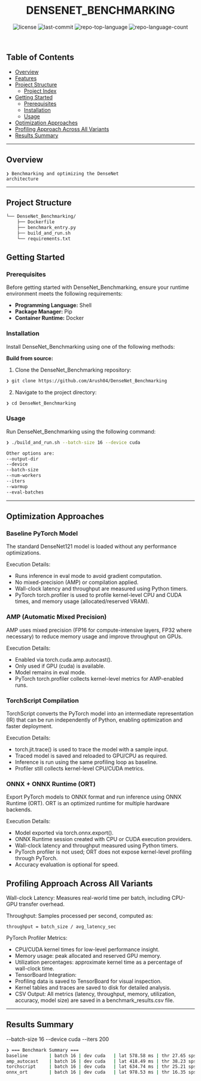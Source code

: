 <p align="center"><h1 align="center">DENSENET_BENCHMARKING</h1></p>
<p align="center">
	<img src="https://img.shields.io/github/license/Arush04/DenseNet_Benchmarking?style=default&logo=opensourceinitiative&logoColor=white&color=0080ff" alt="license">
	<img src="https://img.shields.io/github/last-commit/Arush04/DenseNet_Benchmarking?style=default&logo=git&logoColor=white&color=0080ff" alt="last-commit">
	<img src="https://img.shields.io/github/languages/top/Arush04/DenseNet_Benchmarking?style=default&color=0080ff" alt="repo-top-language">
	<img src="https://img.shields.io/github/languages/count/Arush04/DenseNet_Benchmarking?style=default&color=0080ff" alt="repo-language-count">
</p>
<p align="center"><!-- default option, no dependency badges. -->
</p>
<p align="center">
	<!-- default option, no dependency badges. -->
</p>
<br>

##  Table of Contents

- [ Overview](#-overview)
- [ Features](#-features)
- [ Project Structure](#-project-structure)
  - [ Project Index](#-project-index)
- [ Getting Started](#-getting-started)
  - [ Prerequisites](#-prerequisites)
  - [ Installation](#-installation)
  - [ Usage](#-usage)
- [ Optimization Approaches](#-optimzation-approaches)
- [ Profiling Approach Across All Variants](#-profiling-approach-across-all-variants)
- [ Results Summary](#-results-summary)

---

##  Overview

<code>❯ Benchmarking and optimizing the DenseNet architecture</code>

---


##  Project Structure

```sh
└── DenseNet_Benchmarking/
    ├── Dockerfile
    ├── benchmark_entry.py
    ├── build_and_run.sh
    └── requirements.txt
```

##  Getting Started

###  Prerequisites

Before getting started with DenseNet_Benchmarking, ensure your runtime environment meets the following requirements:

- **Programming Language:** Shell
- **Package Manager:** Pip
- **Container Runtime:** Docker


###  Installation

Install DenseNet_Benchmarking using one of the following methods:

**Build from source:**

1. Clone the DenseNet_Benchmarking repository:
```sh
❯ git clone https://github.com/Arush04/DenseNet_Benchmarking
```

2. Navigate to the project directory:
```sh
❯ cd DenseNet_Benchmarking
```


###  Usage
Run DenseNet_Benchmarking using the following command:

```sh
❯ ./build_and_run.sh --batch-size 16 --device cuda

Other options are:  
--output-dir
--device
--batch-size
--num-workers
--iters
--warmup
--eval-batches  
```
---
## Optimization Approaches 
### Baseline PyTorch Model
The standard DenseNet121 model is loaded without any performance optimizations.  

Execution Details:
- Runs inference in eval mode to avoid gradient computation.
- No mixed-precision (AMP) or compilation applied.
- Wall-clock latency and throughput are measured using Python timers.
- PyTorch torch.profiler is used to profile kernel-level CPU and CUDA times, and memory usage (allocated/reserved VRAM).

### AMP (Automatic Mixed Precision)
AMP uses mixed precision (FP16 for compute-intensive layers, FP32 where necessary) to reduce memory usage and improve throughput on GPUs.  

Execution Details:
- Enabled via torch.cuda.amp.autocast().
- Only used if GPU (cuda) is available.
- Model remains in eval mode.
- PyTorch torch.profiler collects kernel-level metrics for AMP-enabled runs.

### TorchScript Compilation
TorchScript converts the PyTorch model into an intermediate representation (IR) that can be run independently of Python, enabling optimization and faster deployment.  

Execution Details:
- torch.jit.trace() is used to trace the model with a sample input.
- Traced model is saved and reloaded to GPU/CPU as required.
- Inference is run using the same profiling loop as baseline.
- Profiler still collects kernel-level CPU/CUDA metrics.

### ONNX + ONNX Runtime (ORT)
Export PyTorch models to ONNX format and run inference using ONNX Runtime (ORT). ORT is an optimized runtime for multiple hardware backends.  

Execution Details:
- Model exported via torch.onnx.export().
- ONNX Runtime session created with CPU or CUDA execution providers.
- Wall-clock latency and throughput measured using Python timers.
- PyTorch profiler is not used; ORT does not expose kernel-level profiling through PyTorch.
- Accuracy evaluation is optional for speed.

## Profiling Approach Across All Variants

Wall-clock Latency:
Measures real-world time per batch, including CPU-GPU transfer overhead.

Throughput:
Samples processed per second, computed as:

`throughput = batch_size / avg_latency_sec`

PyTorch Profiler Metrics:

- CPU/CUDA kernel times for low-level performance insight.
- Memory usage: peak allocated and reserved GPU memory.
- Utilization percentages: approximate kernel time as a percentage of wall-clock time.
- TensorBoard Integration:
- Profiling data is saved to TensorBoard for visual inspection.
- Kernel tables and traces are saved to disk for detailed analysis.
- CSV Output: All metrics (latency, throughput, memory, utilization, accuracy, model size) are saved in a benchmark_results.csv file.

---
## Results Summary
--batch-size 16 --device cuda --iters 200  
```sh
❯ === Benchmark Summary ===
baseline        | batch 16 | dev cuda   | lat 578.58 ms | thr 27.65 sps | top1 12.5
amp_autocast    | batch 16 | dev cuda   | lat 418.49 ms | thr 38.23 sps | top1 12.5
torchscript     | batch 16 | dev cuda   | lat 634.74 ms | thr 25.21 sps | top1 12.5
onnx_ort        | batch 16 | dev cuda   | lat 978.53 ms | thr 16.35 sps | top1 None
```
